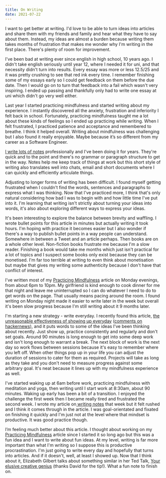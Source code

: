 ```yaml
---
title: On Writing
date: 2021-07-22
---
```


I want to get better at writing. I'd love to be able to turn ideas into articles and share them with my friends and family and hear what they have to say about them. Instead, my ideas are almost a burden because writing them takes months of frustration that makes me wonder why I'm writing in the first place. There's plenty of room for improvement.

I've been bad at writing ever since english in high school, 10 years ago. I didn't take english seriously until year 12, where I needed it for uni, and that necessity didn't turn into results. Every essay was more or less 12.5/25 and it was pretty crushing to see that red ink every time. I remember finishing some of my essays early so I could get feedback on them before the due date. Then I would go on to turn that feedback into a fail which wasn't very inspiring. I ended up passing and thankfully only had to write one essay at uni which didn't go very well either.

Last year I started practicing mindfulness and started writing about my experience. I instantly discovered all the anxiety, frustration and inferiority I felt back in school. Fortunately, practicing mindfulness taught me a lot about these kinds of feelings so I ended up practicing while writing. When I felt frustrated, I practiced patience and acceptance and remembered to breathe. I think it helped overall. Writing about mindfulness was challenging but I also found it really enjoyable. Maybe because it’s so different from my career as a Software Engineer.

[I write lots of notes](https://cadell.dev/blog/i-write-notes/) professionally and I've been doing it for years. They're quick and to the point and there's no grammar or paragraph structure to get in the way. Notes help me keep track of things at work but this short style of writing also translates well into chats, email and short documents where I can quickly and efficiently articulate things.

Adjusting to longer forms of writing has been difficult. I found myself getting frustrated when I couldn't find the words, sentences and paragraphs to express what I was thinking. Now that I've practiced more, I think that's only natural considering how bad I was to begin with and how little time I've put into it. I'm learning that writing isn't strictly about turning your ideas into words, it's also about exploring different ways to express your ideas.

It's been interesting to explore the balance between brevity and waffling. I wrote bullet points for this article in minutes but actually writing it took hours. I'm hoping with practice it becomes easier but I also wonder if there's a way to publish bullet points in a way people can understand. Somewhere in between a Tweet and an article perhaps. Then books are on a whole other level. Non-fiction books frustrate me because I'm a slow reader. Finishing a book would take me months which just isn't practical for a lot of topics and I suspect some books only exist because they can be monetised. I'm far too terrible at writing to even think about monetisation but maybe that gives my writing some authenticity because I don't have that conflict of interest.

I've written most of my [Practicing Mindfulness](https://cadell.dev/blog/practicing-mindfulness/) article on Monday evenings, from about 6pm to 10pm. My girlfriend is kind enough to cook dinner for me that night and leave me uninterrupted so I can do whatever I need to do to get words on the page. That usually means pacing around the room. I found writing on Monday night made it easier to write later in the week but overall it's been slow progress because I'm still writing about it 9 months later.

I'm starting a new strategy - write everyday. I recently found this article, [the unreasonable effectiveness of showing up everyday](https://typesense.org/blog/the-unreasonable-effectiveness-of-just-showing-up-everyday/) ([comments on hackernews](https://hn.premii.com/#/comments/27833064)), and it puts words to some of the ideas I've been thinking about recently. Just show up, practice consistently and regularly and don't set goals. Around 90 minutes is long enough to get into some deep work and isn't long enough to warrant a break. The next block of work is the next day so work flows between sessions because it's easy to remember where you left off. When other things pop up in your life you can adjust the duration of sessions to cater for them as required. Projects will take as long as they take and you don't need to measure progress against some arbitrary goal. It's neat because it lines up with my mindfulness experience as well.

I've started waking up at 6am before work, practicing mindfulness with meditation and yoga, then writing until I start work at 8:30am, about 90 minutes. Waking up early has been a bit of a transition. I enjoyed the challenge the first week then I became really tired and frustrated the second week. I wrote my article on[ writing notes](https://cadell.dev/blog/i-write-notes/) that week but it felt rushed and I think it comes through in the article. I was goal-orientated and fixated on finishing it quickly and I'm just not at the level where that mindset is productive. It was good practice though.

I’m feeling much better about this article. I thought about working on my [Practicing Mindfulness](https://cadell.dev/blog/practicing-mindfulness/) article since I started it so long ago but this was a fun idea and I want to write about fun ideas. At my level, writing is far more important than what I'm writing so I suppose this is productive procrastination. I'm just going to write every day and hopefully that turns into articles. And if it doesn't, well, at least I showed up. Now that I think about it, Elizabeth Gilbert talks about something similar in her Ted Talk, [Your elusive creative genius](https://www.youtube.com/watch?v=86x-u-tz0MA) (thanks David for the tip!). What a fun note to finish on.
